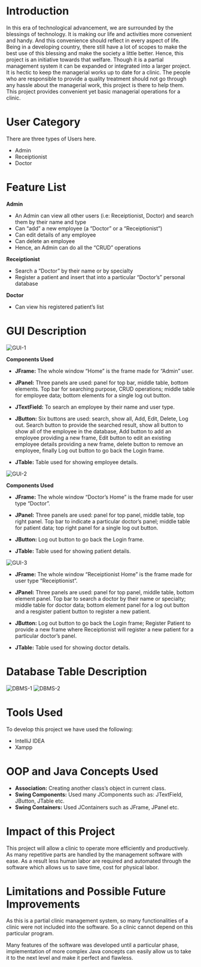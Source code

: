 # Introduction
In this era of technological advancement, we are surrounded by the blessings of technology. It is making our life and activities more convenient and handy. And this convenience should reflect in every aspect of life. Being in a developing country, there still have a lot of scopes to make the best use of this blessing and make the society a little better. Hence, this project is an initiative towards that welfare. Though it is a partial management system it can be expanded or integrated into a larger project. It is hectic to keep the managerial works up to date for a clinic. The people who are responsible to provide a quality treatment should not go through any hassle about the managerial work, this project is there to help them. This project provides convenient yet basic managerial operations for a clinic. 

# User Category
There are three types of Users here.
-	Admin
-	Receiptionist
-	Doctor

# Feature List
**Admin**
-	An Admin can view all other users (i.e: Receiptionist, Doctor) and search them by  their name and type
-	Can “add” a new employee (a “Doctor” or a “Receiptionist”)  
-	Can edit details of any employee
-	Can delete an employee
-	Hence, an Admin can do all the “CRUD” operations

**Receiptionist**
-	Search a “Doctor” by their name or by specialty
-	Register a patient and insert that into a particular “Doctor’s” personal database

**Doctor**
- Can view his registered patient’s list

# GUI Description
![GUI-1](1.png)

**Components Used**
- **JFrame:** The whole window “Home” is the frame made for “Admin” user. 

- **JPanel:** Three panels are used: panel for top bar, middle table, bottom elements. Top bar for searching purpose, CRUD operations; middle table for employee data; bottom elements for a single log out button.

- **JTextField:** To search an employee by their name and user type.

- **JButton:** Six buttons are used: search, show all, Add, Edit, Delete, Log out. Search button to provide the searched result, show all button to show all of the employee in the database, Add button to add an employee providing a new frame, Edit button to edit an existing employee details providing a new frame, delete button to remove an employee, finally Log out button to go back the Login frame.

- **JTable:** Table used for showing employee details.

![GUI-2](2.png)

**Components Used**

- **JFrame:** The whole window “Doctor’s Home” is the frame made for user type “Doctor”. 

- **JPanel:** Three panels are used: panel for top panel, middle table, top right panel. Top bar to indicate a particular doctor’s panel; middle table for patient data; top right panel for a single log out button.

- **JButton:** Log out button to go back the Login frame.

- **JTable:** Table used for showing patient details.

![GUI-3](3.png)
- **JFrame:** The whole window “Receiptionist Home” is the frame made for user type “Receiptionist”. 

- **JPanel:** Three panels are used: panel for top panel, middle table, bottom element panel. Top bar to search a doctor by their name or specialty; middle table for doctor data; bottom element panel for a log out button and a resgister patient button to register a new patient.

- **JButton:** Log out button to go back the Login frame; Register Patient to provide a new frame where Receiptionist will register a new patient for a particular doctor’s panel. 

- **JTable:** Table used for showing doctor details.

# Database Table Description
![DBMS-1](4.png)
![DBMS-2](5.png)

# Tools Used
To develop this project we have used the following:
-	IntelliJ IDEA 
-	Xampp

# OOP and Java Concepts Used
-	**Association:** Creating another class’s object in current class.
-	**Swing Components:** Used many JComponents such as: JTextField, JButton, JTable etc.
-	**Swing Containers:** Used JContainers such as JFrame, JPanel etc.

# Impact of this Project
This project will allow a clinic to operate more efficiently and productively. As many repetitive parts are handled by the management software with ease. As a result less human labor are required and automated through the software which allows us to save time, cost for physical labor.

# Limitations and Possible Future Improvements
As this is a partial clinic management system, so many functionalities of a clinic were not included into the software. So a clinic cannot depend on this particular program. 
	
Many features of the software was developed until a particular phase, implementation of more complex Java concepts can easily allow us to take it to the next level and make it perfect and flawless.



